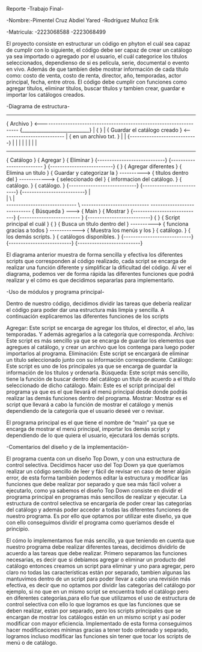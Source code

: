 Reporte -Trabajo Final-

-Nombre:-Pimentel Cruz Abdiel Yared 
        -Rodríguez Muñoz Erik
      
-Matricula: -2223068588
            -2223068499
            
El proyecto consiste en estructurar un código en phyton el cuál sea capaz de cumplir con lo siguiente, el código debe ser capaz de 
crear un catálogo ya sea importado o agregado por el usuario, el cuál categorice los títulos seleccionados, dependienso de si es 
película, serie, documental o evento en vivo. Además de que tambíen debe mostrar información de cada título como:
costo de venta, costo de renta, director, año, temporadas, actor principal, fecha, entre otros. El código debe cumplir con funciones 
como agregar títulos, eliminar títulos, buscar títulos y tambien crear, guardar e importar los catálogos creados.


-Diagrama de estructura-

------------------------------ 
{         Archivo            } <--------------------------------------------------------------------
{____________________________}                                                                      |
{                            }                                                                      |
{ Guardar el catálogo creado } <--------------------------                                          |
{ en un archivo txt.         }                            |                                         |
{----------------------------}                            |                                         |
              |                                           |                                         |
              |                                           |                                         |
-----------------------------               ----------------------------               ----------------------------
{         Catálogo           }              {         Agregar          }               {        Eliminar          }
{----------------------------}              {------------------------- }               {--------------------------}
{                            }              { Agregar diferentes       }               { Elimina un título        }
{ Guardar y categorizar la   }  ----------> { títulos dentro del       } ------------> { seleccionado del         }
{ informacion del catálogo.  }              { catálogo.                }               { catálogo.                }
{----------------------------}              {--------------------------}               {--------------------------}
              |                 \
              |                   \ 
              |                     \
-----------------------------         \     ----------------------------               ----------------------------
{         Búsqueda           }         ---> {         Main             }               {        Mostrar           }
{----------------------------}              {------------------------- }               {--------------------------}
{                            }              { Script principal el cuál }               {                          }
{ Busca un título dentro del }  ----------> { funciona gracias a todos } ------------> { Muestra los menús y los  }
{ catálogo.                  }              { los demás scripts.       }               { catálogos disponibles.   }
{----------------------------}              {--------------------------}               {--------------------------}
 
 
 
 El diagrama anterior muestra de forma sencilla y efectiva los diferentes scripts que corresponden al código realizado, cada script se encarga de realizar una función diferente y simplificar la dificultad del código. Al ver el diagrama, podemos ver de forma rápida las diferentes funciones que podrá realizar y el cómo es que decidimos separarlas para implementarlo.
 
 -Uso de módulos y programa principal-

Dentro de nuestro código, decidimos dividir las tareas que debería realizar el código para poder dar una estructura más limpia y sencilla. A continuación explicaremos las diferentes funciones de los scripts 

Agregar: Este script se encarga de agregar los títulos, el director, el año, las temporadas. Y además agregarlos a la categoría que corresponda. 
Archivo: Este script es más sencillo ya que se encarga de guardar los elementos que agregues al catálogo, y crear un archivo que los contenga para luego poder importarlos al programa. 
Eliminación: Este script se encargará de eliminar un título seleccionado junto con su información correspondiente. 
Catálogo: Este script es uno de los principales ya que se encarga de guardar la información de los títulos y ordenarla. 
Búsqueda: Este script más sencillo, tiene la función de buscar dentro del catálogo un título de acuerdo a el título seleccionado de dicho catálogo. 
Main: Este es el script principal del programa ya que es el que llevará el menú principal desde donde podrás realizar las demás funciones dentro del programa. 
Mostrar: Mostrar es el script que llevará a cabo la función de mostrar el catálogo y menús dependiendo de la categoría que el usuario deseé ver o revisar.

El programa principal es el que tiene el nombre de “main” ya que se encarga de mostrar el menú principal, importar los demás script y dependiendo de lo que quiera el usuario, ejecutará los demás scripts.

-Comentarios del diseño y de la implementación-

El programa cuenta con un diseño Top Down, y con una estructura de control selectiva.
 Decidimos hacer uso del Top Down ya que queríamos realizar un código sencillo de leer y fácil de revisar en caso de tener algún error, de esta forma también podemos editar la estructura  y modificar las funciones que debe realizar por separado y que sea más fácil volver a ejecutarlo, como ya sabemos el diseño Top Down consiste en dividir el programa principal en programas más sencillos de realizar y ejecutar. La estructura de control selectiva se encargaría de poder crear las categorías del catálogo y además poder acceder a todas las diferentes funciones de nuestro programa.  Es por ello que optamos por utilizar este diseño, ya que con ello conseguimos dividir el programa como queríamos desde el principio.

El cómo lo implementamos fue más sencillo, ya que teniendo en cuenta que nuestro programa debe realizar diferentes tareas, decidimos dividirlo de acuerdo a las tareas que debe realizar. Primero separamos las funciones necesarias, es decir que si debíamos agregar o eliminar un producto del catálogo entonces creamos un script para eliminar y uno para agregar, pero claro no todas las características están por separado, tambien algunas las mantuvimos dentro de un script para poder llevar a cabo una revisión más efectiva, es decir que no optamos por dividir las categorías del catálogo por ejemplo, si no que en un mismo script se encuentra todo el catálogo pero en diferentes categorías,para ello fue que utilizamos el uso de estructura de control selectiva con ello lo que logramos es que las funciones que se deben realizar, están por separado, pero los scripts principales que se encargan de mostrar los catálogos están en un mismo script y así poder modificar con mayor eficiencia.
Implementado de esta forma conseguimos hacer modificaciones mínimas gracias a tener todo ordenado y separado, logramos incluso modificar las funciones sin tener que tocar los scripts de menú o de catálogo.





